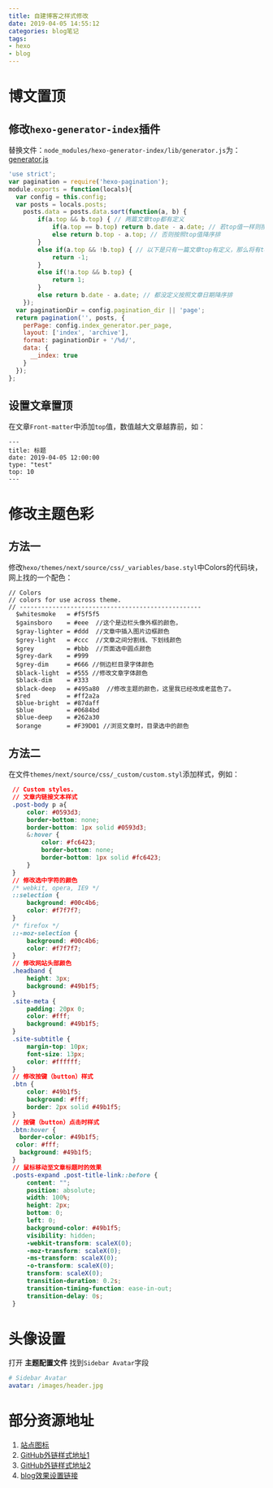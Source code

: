 ```yaml
---
title: 自建博客之样式修改
date: 2019-04-05 14:55:12
categories: blog笔记
tags: 
- hexo
- blog
---
```


# 博文置顶

## 修改`hexo-generator-index`插件

替换文件：`node_modules/hexo-generator-index/lib/generator.js`为：[generator.js](<https://github.com/ehlxr/java-utils/blob/master/resources/generator.js>)

```js
'use strict';
var pagination = require('hexo-pagination');
module.exports = function(locals){
  var config = this.config;
  var posts = locals.posts;
    posts.data = posts.data.sort(function(a, b) {
        if(a.top && b.top) { // 两篇文章top都有定义
            if(a.top == b.top) return b.date - a.date; // 若top值一样则按照文章日期降序排
            else return b.top - a.top; // 否则按照top值降序排
        }
        else if(a.top && !b.top) { // 以下是只有一篇文章top有定义，那么将有top的排在前面（这里用异或操作居然不行233）
            return -1;
        }
        else if(!a.top && b.top) {
            return 1;
        }
        else return b.date - a.date; // 都没定义按照文章日期降序排
    });
  var paginationDir = config.pagination_dir || 'page';
  return pagination('', posts, {
    perPage: config.index_generator.per_page,
    layout: ['index', 'archive'],
    format: paginationDir + '/%d/',
    data: {
      __index: true
    }
  });
};
```

## 设置文章置顶

在文章`Front-matter`中添加`top`值，数值越大文章越靠前，如：

```code
---
title: 标题
date: 2019-04-05 12:00:00
type: "test"
top: 10
---
```

# 修改主题色彩

## 方法一

修改`hexo/themes/next/source/css/_variables/base.styl`中Colors的代码块，网上找的一个配色：

```properties
// Colors
// colors for use across theme.
// --------------------------------------------------
  $whitesmoke   = #f5f5f5
  $gainsboro    = #eee  //这个是边栏头像外框的颜色，
  $gray-lighter = #ddd  //文章中插入图片边框颜色
  $grey-light   = #ccc  //文章之间分割线、下划线颜色
  $grey         = #bbb  //页面选中圆点颜色
  $grey-dark    = #999
  $grey-dim     = #666 //侧边栏目录字体颜色
  $black-light  = #555 //修改文章字体颜色
  $black-dim    = #333
  $black-deep   = #495a80  //修改主题的颜色，这里我已经改成老蓝色了。
  $red          = #ff2a2a
  $blue-bright  = #87daff
  $blue         = #0684bd
  $blue-deep    = #262a30
  $orange       = #F39D01 //浏览文章时，目录选中的颜色
```

## 方法二

在文件`themes/next/source/css/_custom/custom.styl`添加样式，例如：

```css
 // Custom styles.
 // 文章内链接文本样式
 .post-body p a{
     color: #0593d3;
     border-bottom: none;
     border-bottom: 1px solid #0593d3;
     &:hover {
         color: #fc6423;
         border-bottom: none;
         border-bottom: 1px solid #fc6423;
     }
 }
 // 修改选中字符的颜色
 /* webkit, opera, IE9 */
 ::selection {
     background: #00c4b6;
     color: #f7f7f7;
 }
 /* firefox */
 ::-moz-selection {
     background: #00c4b6;
     color: #f7f7f7;
 }
 // 修改网站头部颜色
 .headband {
     height: 3px;
     background: #49b1f5;
 }
 .site-meta {
     padding: 20px 0;
     color: #fff;
     background: #49b1f5;
 }
 .site-subtitle {
     margin-top: 10px;
     font-size: 13px;
     color: #ffffff;
 }
 // 修改按键（button）样式
 .btn {
     color: #49b1f5;
     background: #fff;
     border: 2px solid #49b1f5;
 }
 // 按键（button）点击时样式
 .btn:hover {
   border-color: #49b1f5;
  color: #fff;
   background: #49b1f5;
 }
 // 鼠标移动至文章标题时的效果
 .posts-expand .post-title-link::before {
     content: "";
     position: absolute;
     width: 100%;
     height: 2px;
     bottom: 0;
     left: 0;
     background-color: #49b1f5;
     visibility: hidden;
     -webkit-transform: scaleX(0);
     -moz-transform: scaleX(0);
     -ms-transform: scaleX(0);
     -o-transform: scaleX(0);
     transform: scaleX(0);
     transition-duration: 0.2s;
     transition-timing-function: ease-in-out;
     transition-delay: 0s;
 }
```



# 头像设置

打开 **主题配置文件** 找到`Sidebar Avatar`字段

```yml
# Sidebar Avatar
avatar: /images/header.jpg
```



# 部分资源地址

1. [站点图标](<https://www.easyicon.net/>)
2. [GitHub外链样式地址1](<http://tholman.com/github-corners/>)
3. [GitHub外链样式地址2](<https://github.blog/2008-12-19-github-ribbons/>)
4. [blog效果设置链接](<https://www.jianshu.com/p/f054333ac9e6>)



